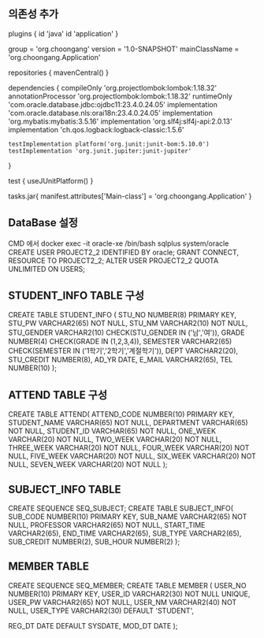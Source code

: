 ## 의존성 추가

plugins {
id 'java'
id 'application'
}

group = 'org.choongang'
version = '1.0-SNAPSHOT'
mainClassName = 'org.choongang.Application'

repositories {
mavenCentral()
}

dependencies {
compileOnly 'org.projectlombok:lombok:1.18.32'
annotationProcessor 'org.projectlombok:lombok:1.18.32'
runtimeOnly 'com.oracle.database.jdbc:ojdbc11:23.4.0.24.05'
implementation 'com.oracle.database.nls:orai18n:23.4.0.24.05'
implementation 'org.mybatis:mybatis:3.5.16'
implementation 'org.slf4j:slf4j-api:2.0.13'
implementation 'ch.qos.logback:logback-classic:1.5.6'

    testImplementation platform('org.junit:junit-bom:5.10.0')
    testImplementation 'org.junit.jupiter:junit-jupiter'
}

test {
useJUnitPlatform()
}

tasks.jar{
manifest.attributes['Main-class'] = 'org.choongang.Application'
}
## DataBase 설정
CMD 에서
docker exec -it oracle-xe /bin/bash
sqlplus system/oracle
CREATE USER PROJECT2_2 IDENTIFIED BY oracle;
GRANT CONNECT, RESOURCE TO PROJECT2_2;
ALTER USER PROJECT2_2 QUOTA UNLIMITED ON USERS;

## STUDENT_INFO TABLE 구성
CREATE TABLE STUDENT_INFO (
STU_NO NUMBER(8) PRIMARY KEY,
STU_PW VARCHAR2(65) NOT NULL,
STU_NM VARCHAR2(10) NOT NULL,
STU_GENDER VARCHAR2(10) CHECK(STU_GENDER IN ('남','여')),
GRADE NUMBER(4) CHECK(GRADE IN (1,2,3,4)),
SEMESTER VARCHAR2(65) CHECK(SEMESTER IN ('1학기','2학기','계절학기')),
DEPT VARCHAR2(20),
STU_CREDIT NUMBER(8),
AD_YR DATE,
E_MAIL VARCHAR2(65),
TEL NUMBER(10)
);

## ATTEND TABLE 구성
CREATE TABLE ATTEND(
ATTEND_CODE NUMBER(10) PRIMARY KEY,
STUDENT_NAME VARCHAR(65) NOT NULL,
DEPARTMENT VARCHAR(65) NOT NULL,
STUDENT_ID VARCHAR(65) NOT NULL,
ONE_WEEK VARCHAR(20) NOT NULL,
TWO_WEEK VARCHAR(20) NOT NULL,
THREE_WEEK VARCHAR(20) NOT NULL,
FOUR_WEEK VARCHAR(20) NOT NULL,
FIVE_WEEK VARCHAR(20) NOT NULL,
SIX_WEEK VARCHAR(20) NOT NULL,
SEVEN_WEEK VARCHAR(20) NOT NULL
);  

## SUBJECT_INFO TABLE 
CREATE SEQUENCE SEQ_SUBJECT;
CREATE TABLE SUBJECT_INFO(
SUB_CODE NUMBER(10) PRIMARY KEY,
SUB_NAME VARCHAR2(65) NOT NULL,
PROFESSOR VARCHAR2(65) NOT NULL,
START_TIME VARCHAR2(65),
END_TIME VARCHAR2(65),
SUB_TYPE VARCHAR2(65),
SUB_CREDIT NUMBER(2),
SUB_HOUR NUMBER(2)
);

## MEMBER TABLE
CREATE SEQUENCE SEQ_MEMBER;
CREATE TABLE MEMBER (
USER_NO NUMBER(10) PRIMARY KEY,
USER_ID VARCHAR2(30) NOT NULL UNIQUE,
USER_PW VARCHAR2(65) NOT NULL,
USER_NM VARCHAR2(40) NOT NULL,
USER_TYPE VARCHAR2(30) DEFAULT 'STUDENT',


REG_DT DATE DEFAULT SYSDATE,
MOD_DT DATE
);